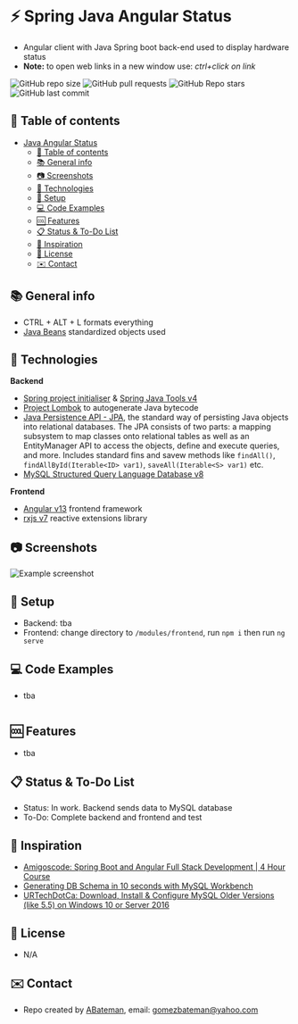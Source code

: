 # :zap: Spring Java Angular Status

* Angular client with Java Spring boot back-end used to display hardware status
* **Note:** to open web links in a new window use: _ctrl+click on link_

![GitHub repo size](https://img.shields.io/github/repo-size/AndrewJBateman/java-angular-status?style=plastic)
![GitHub pull requests](https://img.shields.io/github/issues-pr/AndrewJBateman/java-angular-status?style=plastic)
![GitHub Repo stars](https://img.shields.io/github/stars/AndrewJBateman/java-angular-status?style=plastic)
![GitHub last commit](https://img.shields.io/github/last-commit/AndrewJBateman/java-angular-status?style=plastic)

## :page_facing_up: Table of contents

* [Java Angular Status](#java-angular-status)
    * [:page_facing_up: Table of contents](#page_facing_up-table-of-contents)
    * [:books: General info](#books-general-info)
    * [:camera: Screenshots](#camera-screenshots)
    * [:signal_strength: Technologies](#signal_strength-technologies)
    * [:floppy_disk: Setup](#floppy_disk-setup)
    * [:computer: Code Examples](#computer-code-examples)
    * [:cool: Features](#cool-features)
    * [:clipboard: Status & To-Do List](#clipboard-status--to-do-list)
    * [:clap: Inspiration](#clap-inspiration)
    * [:file_folder: License](#file_folder-license)
    * [:envelope: Contact](#envelope-contact)

## :books: General info

* CTRL + ALT + L formats everything
* [Java Beans](https://en.wikipedia.org/wiki/JavaBeans) standardized objects used

## :signal_strength: Technologies

**Backend**
* [Spring project initialiser](https://start.spring.io/) & [Spring Java Tools v4](https://spring.io/tools)
* [Project Lombok](https://www.baeldung.com/intro-to-project-lombok) to autogenerate Java bytecode
* [Java Persistence API - JPA](https://docs.spring.io/spring-data/jpa/docs/current/reference/html/#jpa.repositories), the standard way of persisting Java objects into relational databases. The JPA consists of two parts: a mapping subsystem to map classes onto relational tables as well as an EntityManager API to access the objects, define and execute queries, and more. Includes standard fins and savew methods like `findAll()`, `findAllById(Iterable<ID> var1)`, `saveAll(Iterable<S> var1)` etc.
* [MySQL Structured Query Language Database v8](https://www.mysql.com/)

**Frontend**
* [Angular v13](https://angular.io/) frontend framework
* [rxjs v7](https://rxjs.dev/) reactive extensions library

## :camera: Screenshots

![Example screenshot](./img/java-angular.png)

## :floppy_disk: Setup

* Backend: tba
* Frontend: change directory to `/modules/frontend`, run `npm i` then run `ng serve`

## :computer: Code Examples

* tba

```java

```

## :cool: Features

* tba

## :clipboard: Status & To-Do List

* Status: In work. Backend sends data to MySQL database
* To-Do: Complete backend and frontend and test

## :clap: Inspiration

* [Amigoscode: Spring Boot and Angular Full Stack Development | 4 Hour Course](https://www.youtube.com/watch?v=8ZPsZBcue50&t=3662s)
* [Generating DB Schema in 10 seconds with MySQL Workbench](https://www.youtube.com/watch?v=RbKEYDtkAJI)
* [URTechDotCa: Download, Install & Configure MySQL Older Versions (like 5.5) on Windows 10 or Server 2016](https://www.youtube.com/watch?v=bnsBAcSPeGg)

## :file_folder: License

* N/A

## :envelope: Contact

* Repo created by [ABateman](https://github.com/AndrewJBateman), email: gomezbateman@yahoo.com